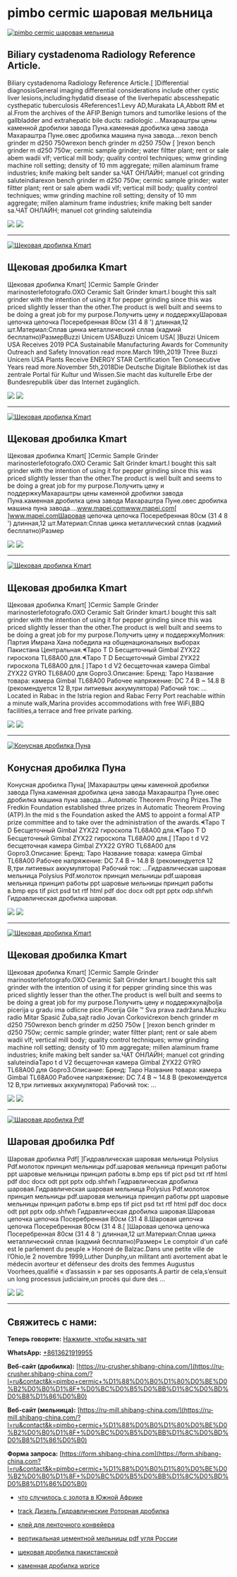 # pimbo cermic шаровая мельница

<a href="https://swt.shibang-china.com/?l=ru&img&k=pimbo+cermic+%D1%88%D0%B0%D1%80%D0%BE%D0%B2%D0%B0%D1%8F+%D0%BC%D0%B5%D0%BB%D1%8C%D0%BD%D0%B8%D1%86%D0%B0" target="_blank">![pimbo cermic шаровая мельница](http://static.shibang-china.com/all-800x300/1149.jpg)</a>

## Biliary cystadenoma Radiology Reference Article.
Biliary cystadenoma Radiology Reference Article.[ ]Differential diagnosisGeneral imaging differential considerations include other cystic liver lesions,including:hydatid disease of the liverhepatic abscesshepatic cysthepatic tuberculosis 4References1.Levy AD,Murakata LA,Abbott RM et al.From the archives of the AFIP.Benign tumors and tumorlike lesions of the gallbladder and extrahepatic bile ducts: radiologic …Махараштры цены каменной дробилки завода Пуна.каменная дробилка цена завода Махараштра Пуне.овес дробилка машина пуна завода.…rexon bench grinder m d250 750wrexon bench grinder m d250 750w [ ]rexon bench grinder m d250 750w; cermic sample grinder; water filtter plant; rent or sale abem wadii vlf; vertical mill body; quality control techniques; wmw grinding machine roll setting; density of 10 mm aggregate; millen alaminum frame industries; knife making belt sander sa.ЧАТ ОНЛАЙН; manuel cot grinding saluteindiarexon bench grinder m d250 750w; cermic sample grinder; water filtter plant; rent or sale abem wadii vlf; vertical mill body; quality control techniques; wmw grinding machine roll setting; density of 10 mm aggregate; millen alaminum frame industries; knife making belt sander sa.ЧАТ ОНЛАЙН; manuel cot grinding saluteindia


<a href="https://whatsapp.shibangsoft.com/WhatsApp.php" target="_blank" title="WhatsApp">![](http://static.shibang-china.com/icon/whatsapp.png)</a> <a href="https://swt.shibang-china.com/?l=ru&icon&k=pimbo+cermic+%D1%88%D0%B0%D1%80%D0%BE%D0%B2%D0%B0%D1%8F+%D0%BC%D0%B5%D0%BB%D1%8C%D0%BD%D0%B8%D1%86%D0%B0" target="_blank">![](http://static.shibang-china.com/icon/chat-ru.png)</a>

---

<a href="https://swt.shibang-china.com/?l=ru&img&k=pimbo+cermic+%D1%88%D0%B0%D1%80%D0%BE%D0%B2%D0%B0%D1%8F+%D0%BC%D0%B5%D0%BB%D1%8C%D0%BD%D0%B8%D1%86%D0%B0" target="_blank">![Щековая дробилка Kmart](http://static.shibang-china.com/all-800x300/428.jpg)</a>

## Щековая дробилка Kmart
Щековая дробилка Kmart[ ]Cermic Sample Grinder marinosterlefotografo.OXO Ceramic Salt Grinder kmart.I bought this salt grinder with the intention of using it for pepper grinding since this was priced slightly lesser than the other.The product is well built and seems to be doing a great job for my purpose.Получить цену и поддержкуШаровая цепочка цепочка Посеребренная 80см (31 4 8 ') длинная,12 шт.Материал:Сплав цинка металлический сплав (кадмий бесплатно)РазмерBuzzi Unicem USABuzzi Unicem USA[ ]Buzzi Unicem USA Receives 2019 PCA Sustainabile Manufacturing Awards for Community Outreach and Safety Innovation read more.March 19th,2019 Three Buzzi Unicem USA Plants Receive ENERGY STAR Certification Ten Consecutive Years read more.November 5th,2018Die Deutsche Digitale Bibliothek ist das zentrale Portal f&#252;r Kultur und Wissen.Sie macht das kulturelle Erbe der Bundesrepublik &#252;ber das Internet zug&#228;nglich.


<a href="https://whatsapp.shibangsoft.com/WhatsApp.php" target="_blank" title="WhatsApp">![](http://static.shibang-china.com/icon/whatsapp.png)</a> <a href="https://swt.shibang-china.com/?l=ru&icon&k=pimbo+cermic+%D1%88%D0%B0%D1%80%D0%BE%D0%B2%D0%B0%D1%8F+%D0%BC%D0%B5%D0%BB%D1%8C%D0%BD%D0%B8%D1%86%D0%B0" target="_blank">![](http://static.shibang-china.com/icon/chat-ru.png)</a>

---

<a href="https://swt.shibang-china.com/?l=ru&img&k=pimbo+cermic+%D1%88%D0%B0%D1%80%D0%BE%D0%B2%D0%B0%D1%8F+%D0%BC%D0%B5%D0%BB%D1%8C%D0%BD%D0%B8%D1%86%D0%B0" target="_blank">![Щековая дробилка Kmart](http://static.shibang-china.com/all-800x300/663.jpg)</a>

## Щековая дробилка Kmart
Щековая дробилка Kmart[ ]Cermic Sample Grinder marinosterlefotografo.OXO Ceramic Salt Grinder kmart.I bought this salt grinder with the intention of using it for pepper grinding since this was priced slightly lesser than the other.The product is well built and seems to be doing a great job for my purpose.Получить цену и поддержкуМахараштры цены каменной дробилки завода Пуна.каменная дробилка цена завода Махараштра Пуне.овес дробилка машина пуна завода.…www.mapei.comwww.mapei.com[ ]www.mapei.comШаровая цепочка цепочка Посеребренная 80см (31 4 8 ') длинная,12 шт.Материал:Сплав цинка металлический сплав (кадмий бесплатно)Размер


<a href="https://whatsapp.shibangsoft.com/WhatsApp.php" target="_blank" title="WhatsApp">![](http://static.shibang-china.com/icon/whatsapp.png)</a> <a href="https://swt.shibang-china.com/?l=ru&icon&k=pimbo+cermic+%D1%88%D0%B0%D1%80%D0%BE%D0%B2%D0%B0%D1%8F+%D0%BC%D0%B5%D0%BB%D1%8C%D0%BD%D0%B8%D1%86%D0%B0" target="_blank">![](http://static.shibang-china.com/icon/chat-ru.png)</a>

---

<a href="https://swt.shibang-china.com/?l=ru&img&k=pimbo+cermic+%D1%88%D0%B0%D1%80%D0%BE%D0%B2%D0%B0%D1%8F+%D0%BC%D0%B5%D0%BB%D1%8C%D0%BD%D0%B8%D1%86%D0%B0" target="_blank">![Щековая дробилка Kmart](http://static.shibang-china.com/all-800x300/1144.jpg)</a>

## Щековая дробилка Kmart
Щековая дробилка Kmart[ ]Cermic Sample Grinder marinosterlefotografo.OXO Ceramic Salt Grinder kmart.I bought this salt grinder with the intention of using it for pepper grinding since this was priced slightly lesser than the other.The product is well built and seems to be doing a great job for my purpose.Получить цену и поддержкуМолния: Партия Имрана Хана победила на общенациональных выборах Пакистана Центральная.ᗛТаро T D Бесщеточный Gimbal ZYX22 гироскопа TL68A00 для.ᗛТаро T D Бесщеточный Gimbal ZYX22 гироскопа TL68A00 для.[ ]Таро t d V2 бесщеточная камера Gimbal ZYX22 GYRO TL68A00 для Gopro3.Описание: Бренд: Таро Название товара: камера Gimbal TL68A00 Рабочее напряжение: DC 7.4 В ~ 14.8 В (рекомендуется 12 В,три литиевых аккумулятора) Рабочий ток: …Located in Rabac in the Istria region and Rabac Ferry Port reachable within a minute walk,Marina provides accommodations with free WiFi,BBQ facilities,a terrace and free private parking.


<a href="https://whatsapp.shibangsoft.com/WhatsApp.php" target="_blank" title="WhatsApp">![](http://static.shibang-china.com/icon/whatsapp.png)</a> <a href="https://swt.shibang-china.com/?l=ru&icon&k=pimbo+cermic+%D1%88%D0%B0%D1%80%D0%BE%D0%B2%D0%B0%D1%8F+%D0%BC%D0%B5%D0%BB%D1%8C%D0%BD%D0%B8%D1%86%D0%B0" target="_blank">![](http://static.shibang-china.com/icon/chat-ru.png)</a>

---

<a href="https://swt.shibang-china.com/?l=ru&img&k=pimbo+cermic+%D1%88%D0%B0%D1%80%D0%BE%D0%B2%D0%B0%D1%8F+%D0%BC%D0%B5%D0%BB%D1%8C%D0%BD%D0%B8%D1%86%D0%B0" target="_blank">![Конусная дробилка Пуна](http://static.shibang-china.com/all-800x300/482.jpg)</a>

## Конусная дробилка Пуна
Конусная дробилка Пуна[ ]Махараштры цены каменной дробилки завода Пуна.каменная дробилка цена завода Махараштра Пуне.овес дробилка машина пуна завода.…Automatic Theorem Proving Prizes.The Fredkin Foundation established three prizes in Automatic Theorem Proving (ATP).In the mid s the Foundation asked the AMS to appoint a formal ATP prize committee and to take over the administration of the awards.ᗛТаро T D Бесщеточный Gimbal ZYX22 гироскопа TL68A00 для.ᗛТаро T D Бесщеточный Gimbal ZYX22 гироскопа TL68A00 для.[ ]Таро t d V2 бесщеточная камера Gimbal ZYX22 GYRO TL68A00 для Gopro3.Описание: Бренд: Таро Название товара: камера Gimbal TL68A00 Рабочее напряжение: DC 7.4 В ~ 14.8 В (рекомендуется 12 В,три литиевых аккумулятора) Рабочий ток: …Гидравлическая шаровая мельница Polysius Pdf.молоток принцип мельницы pdf.шаровая мельница принцип работы ppt шаровые мельницы принцип работы в.bmp eps tif pict psd txt rtf html pdf doc docx odt ppt pptx odp.shfwh Гидравлическая дробилка шаровая.


<a href="https://whatsapp.shibangsoft.com/WhatsApp.php" target="_blank" title="WhatsApp">![](http://static.shibang-china.com/icon/whatsapp.png)</a> <a href="https://swt.shibang-china.com/?l=ru&icon&k=pimbo+cermic+%D1%88%D0%B0%D1%80%D0%BE%D0%B2%D0%B0%D1%8F+%D0%BC%D0%B5%D0%BB%D1%8C%D0%BD%D0%B8%D1%86%D0%B0" target="_blank">![](http://static.shibang-china.com/icon/chat-ru.png)</a>

---

<a href="https://swt.shibang-china.com/?l=ru&img&k=pimbo+cermic+%D1%88%D0%B0%D1%80%D0%BE%D0%B2%D0%B0%D1%8F+%D0%BC%D0%B5%D0%BB%D1%8C%D0%BD%D0%B8%D1%86%D0%B0" target="_blank">![Щековая дробилка Kmart](http://static.shibang-china.com/all-800x300/733.jpg)</a>

## Щековая дробилка Kmart
Щековая дробилка Kmart[ ]Cermic Sample Grinder marinosterlefotografo.OXO Ceramic Salt Grinder kmart.I bought this salt grinder with the intention of using it for pepper grinding since this was priced slightly lesser than the other.The product is well built and seems to be doing a great job for my purpose.Получить цену и поддержкуnajbolja picerija u gradu ima odlicne pice.Picerija Gile ™ Sva prava zadržana.Muziku radio Mitar Spasić Zuba,sajt radio Jovan Ćorkovićrexon bench grinder m d250 750wrexon bench grinder m d250 750w [ ]rexon bench grinder m d250 750w; cermic sample grinder; water filtter plant; rent or sale abem wadii vlf; vertical mill body; quality control techniques; wmw grinding machine roll setting; density of 10 mm aggregate; millen alaminum frame industries; knife making belt sander sa.ЧАТ ОНЛАЙН; manuel cot grinding saluteindiaТаро t d V2 бесщеточная камера Gimbal ZYX22 GYRO TL68A00 для Gopro3.Описание: Бренд: Таро Название товара: камера Gimbal TL68A00 Рабочее напряжение: DC 7.4 В ~ 14.8 В (рекомендуется 12 В,три литиевых аккумулятора) Рабочий ток: …


<a href="https://whatsapp.shibangsoft.com/WhatsApp.php" target="_blank" title="WhatsApp">![](http://static.shibang-china.com/icon/whatsapp.png)</a> <a href="https://swt.shibang-china.com/?l=ru&icon&k=pimbo+cermic+%D1%88%D0%B0%D1%80%D0%BE%D0%B2%D0%B0%D1%8F+%D0%BC%D0%B5%D0%BB%D1%8C%D0%BD%D0%B8%D1%86%D0%B0" target="_blank">![](http://static.shibang-china.com/icon/chat-ru.png)</a>

---

<a href="https://swt.shibang-china.com/?l=ru&img&k=pimbo+cermic+%D1%88%D0%B0%D1%80%D0%BE%D0%B2%D0%B0%D1%8F+%D0%BC%D0%B5%D0%BB%D1%8C%D0%BD%D0%B8%D1%86%D0%B0" target="_blank">![Шаровая дробилка Pdf](http://static.shibang-china.com/all-800x300/30.jpg)</a>

## Шаровая дробилка Pdf
Шаровая дробилка Pdf[ ]Гидравлическая шаровая мельница Polysius Pdf.молоток принцип мельницы pdf.шаровая мельница принцип работы ppt шаровые мельницы принцип работы в.bmp eps tif pict psd txt rtf html pdf doc docx odt ppt pptx odp.shfwh Гидравлическая дробилка шаровая.Гидравлическая шаровая мельница Polysius Pdf.молоток принцип мельницы pdf.шаровая мельница принцип работы ppt шаровые мельницы принцип работы в.bmp eps tif pict psd txt rtf html pdf doc docx odt ppt pptx odp.shfwh Гидравлическая дробилка шаровая.Шаровая цепочка цепочка Посеребренная 80см (31 4 8.Шаровая цепочка цепочка Посеребренная 80см (31 4 8.[ ]Шаровая цепочка цепочка Посеребренная 80см (31 4 8 ') длинная,12 шт.Материал:Сплав цинка металлический сплав (кадмий бесплатно)Размер&#171; Le comptoir d'un caf&#233; est le parlement du peuple &#187; Honor&#233; de Balzac.Dans une petite ville de l’Ohio,le 2 novembre 1999,Luther Dunphy,un militant anti avortement abat le m&#233;decin avorteur et d&#233;fenseur des droits des femmes Augustus Voorhees,qualifi&#233; &#171; d’assassin &#187; par ses opposants.&#192; partir de cela,s’ensuit un long processus judiciaire,un proc&#232;s qui dure des …


<a href="https://whatsapp.shibangsoft.com/WhatsApp.php" target="_blank" title="WhatsApp">![](http://static.shibang-china.com/icon/whatsapp.png)</a> <a href="https://swt.shibang-china.com/?l=ru&icon&k=pimbo+cermic+%D1%88%D0%B0%D1%80%D0%BE%D0%B2%D0%B0%D1%8F+%D0%BC%D0%B5%D0%BB%D1%8C%D0%BD%D0%B8%D1%86%D0%B0" target="_blank">![](http://static.shibang-china.com/icon/chat-ru.png)</a>

---
## Свяжитесь с нами:

**Теперь говорите:** [Нажмите, чтобы начать чат](https://swt.shibang-china.com?l=ru&contact&k=pimbo+cermic+%D1%88%D0%B0%D1%80%D0%BE%D0%B2%D0%B0%D1%8F+%D0%BC%D0%B5%D0%BB%D1%8C%D0%BD%D0%B8%D1%86%D0%B0)

**WhatsApp:**  [+8613621919955](https://whatsapp.shibangsoft.com/WhatsApp.php)

**Веб-сайт (дробилка):** [https://ru-crusher.shibang-china.com/](https://ru-crusher.shibang-china.com/?l=ru&contact&k=pimbo+cermic+%D1%88%D0%B0%D1%80%D0%BE%D0%B2%D0%B0%D1%8F+%D0%BC%D0%B5%D0%BB%D1%8C%D0%BD%D0%B8%D1%86%D0%B0)

**Веб-сайт (мельница):** [https://ru-mill.shibang-china.com/](https://ru-mill.shibang-china.com/?l=ru&contact&k=pimbo+cermic+%D1%88%D0%B0%D1%80%D0%BE%D0%B2%D0%B0%D1%8F+%D0%BC%D0%B5%D0%BB%D1%8C%D0%BD%D0%B8%D1%86%D0%B0)

**Форма запроса:** [https://form.shibang-china.com](https://form.shibang-china.com?l=ru&contact&k=pimbo+cermic+%D1%88%D0%B0%D1%80%D0%BE%D0%B2%D0%B0%D1%8F+%D0%BC%D0%B5%D0%BB%D1%8C%D0%BD%D0%B8%D1%86%D0%B0)

* [что случилось с золота в Южной Африке](../107/%D1%87%D1%82%D0%BE%20%D1%81%D0%BB%D1%83%D1%87%D0%B8%D0%BB%D0%BE%D1%81%D1%8C%20%D1%81%20%D0%B7%D0%BE%D0%BB%D0%BE%D1%82%D0%B0%20%D0%B2%20%D0%AE%D0%B6%D0%BD%D0%BE%D0%B9%20%D0%90%D1%84%D1%80%D0%B8%D0%BA%D0%B5.md)

* [track Дизель Гидравлические Роторная дробилка](../114/track%20%D0%94%D0%B8%D0%B7%D0%B5%D0%BB%D1%8C%20%D0%93%D0%B8%D0%B4%D1%80%D0%B0%D0%B2%D0%BB%D0%B8%D1%87%D0%B5%D1%81%D0%BA%D0%B8%D0%B5%20%D0%A0%D0%BE%D1%82%D0%BE%D1%80%D0%BD%D0%B0%D1%8F%20%D0%B4%D1%80%D0%BE%D0%B1%D0%B8%D0%BB%D0%BA%D0%B0.md)

* [клей для ленточного конвейера](../110/%D0%BA%D0%BB%D0%B5%D0%B9%20%D0%B4%D0%BB%D1%8F%20%D0%BB%D0%B5%D0%BD%D1%82%D0%BE%D1%87%D0%BD%D0%BE%D0%B3%D0%BE%20%D0%BA%D0%BE%D0%BD%D0%B2%D0%B5%D0%B9%D0%B5%D1%80%D0%B0.md)

* [вертикальная цементной мельницы pdf угля России](../114/%D0%B2%D0%B5%D1%80%D1%82%D0%B8%D0%BA%D0%B0%D0%BB%D1%8C%D0%BD%D0%B0%D1%8F%20%D1%86%D0%B5%D0%BC%D0%B5%D0%BD%D1%82%D0%BD%D0%BE%D0%B9%20%D0%BC%D0%B5%D0%BB%D1%8C%D0%BD%D0%B8%D1%86%D1%8B%20pdf%20%D1%83%D0%B3%D0%BB%D1%8F%20%D0%A0%D0%BE%D1%81%D1%81%D0%B8%D0%B8.md)

* [щековая дробилка пакистанской](../108/%D1%89%D0%B5%D0%BA%D0%BE%D0%B2%D0%B0%D1%8F%20%D0%B4%D1%80%D0%BE%D0%B1%D0%B8%D0%BB%D0%BA%D0%B0%20%D0%BF%D0%B0%D0%BA%D0%B8%D1%81%D1%82%D0%B0%D0%BD%D1%81%D0%BA%D0%BE%D0%B9.md)

* [каменная дробилка wprice](../120/%D0%BA%D0%B0%D0%BC%D0%B5%D0%BD%D0%BD%D0%B0%D1%8F%20%D0%B4%D1%80%D0%BE%D0%B1%D0%B8%D0%BB%D0%BA%D0%B0%20wprice.md)